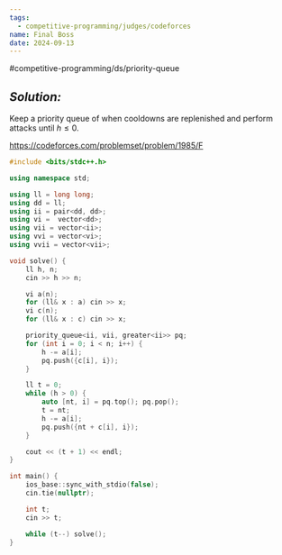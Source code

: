```yaml
---
tags:
  - competitive-programming/judges/codeforces
name: Final Boss
date: 2024-09-13
---
```

#competitive-programming/ds/priority-queue 
## _Solution:_
Keep a priority queue of when cooldowns are replenished and perform attacks until $h\le0$.

https://codeforces.com/problemset/problem/1985/F
```cpp
#include <bits/stdc++.h>

using namespace std;

using ll = long long;
using dd = ll;
using ii = pair<dd, dd>;
using vi =  vector<dd>;
using vii = vector<ii>;
using vvi = vector<vi>;
using vvii = vector<vii>;

void solve() {
    ll h, n;
    cin >> h >> n;

    vi a(n);
    for (ll& x : a) cin >> x;
    vi c(n);
    for (ll& x : c) cin >> x;

    priority_queue<ii, vii, greater<ii>> pq;
    for (int i = 0; i < n; i++) {
        h -= a[i];
        pq.push({c[i], i});
    }

    ll t = 0;
    while (h > 0) {
        auto [nt, i] = pq.top(); pq.pop();
        t = nt;
        h -= a[i];
        pq.push({nt + c[i], i});
    }

    cout << (t + 1) << endl;
}

int main() {
    ios_base::sync_with_stdio(false);
    cin.tie(nullptr);

    int t;
    cin >> t;

    while (t--) solve();
}
```